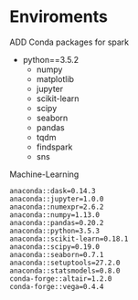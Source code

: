 # Enviroments
ADD Conda packages for spark
- python==3.5.2
    - numpy
    - matplotlib
    - jupyter
    - scikit-learn
    - scipy
    - seaborn
    - pandas
    - tqdm
    - findspark
    - sns


Machine-Learning

    anaconda::dask=0.14.3
    anaconda::jupyter=1.0.0
    anaconda::numexpr=2.6.2
    anaconda::numpy=1.13.0
    anaconda::pandas=0.20.2
    anaconda::python=3.5.3
    anaconda::scikit-learn=0.18.1
    anaconda::scipy=0.19.0
    anaconda::seaborn=0.7.1
    anaconda::setuptools=27.2.0
    anaconda::statsmodels=0.8.0
    conda-forge::altair=1.2.0
    conda-forge::vega=0.4.4
